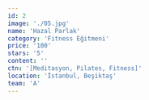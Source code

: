 ```yaml
---
id: 2
image: './05.jpg'
name: 'Hazal Parlak'
category: 'Fitness Eğitmeni'
price: '100'
stars: '5'
content: ''
ctn: '[Meditasyon, Pilates, Fitness]'
location: 'İstanbul, Beşiktaş'
team: 'A'
---
```

